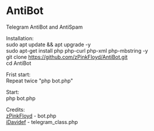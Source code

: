 # AntiBot<br>
Telegram AntiBot and AntiSpam<br>

Installation:<br>
sudo apt update && apt upgrade -y<br>
sudo apt-get install php php-curl php-xml php-mbstring -y<br>
git clone https://github.com/zPinkFloyd/AntiBot.git<br>
cd AntiBot<br>

Frist start:<br>
Repeat twice "php bot.php"<br>

Start:<br>
php bot.php<br>

Credits:<br>
<a href="https://t.me/FLOOD_WAIT_666">zPinkFloyd</a> - bot.php<br>
<a href="https://t.me/INPUT_USER_DEACTIVATED">iDavidef</a> - telegram_class.php<br>
